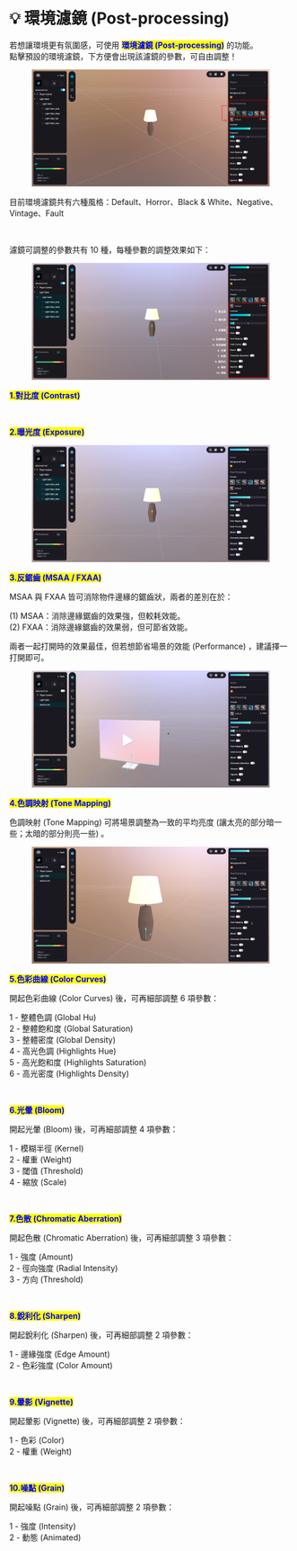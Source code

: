 # 💡 環境濾鏡 (Post-processing)

若想讓環境更有氛圍感，可使用 <mark style="color:blue;">**環境濾鏡 (Post-processing)**</mark> 的功能。\
點擊預設的環境濾鏡，下方便會出現該濾鏡的參數，可自由調整！

<figure><img src="../../../.gitbook/assets/Frame 144.png" alt=""><figcaption></figcaption></figure>



目前環境濾鏡共有六種風格：Default、Horror、Black & White、Negative、Vintage、Fault

<figure><img src="../../../.gitbook/assets/Frame 145.png" alt=""><figcaption></figcaption></figure>



濾鏡可調整的參數共有 10 種，每種參數的調整效果如下：

<figure><img src="../../../.gitbook/assets/Frame 146 (1).png" alt=""><figcaption></figcaption></figure>



<mark style="color:blue;">**1.對比度 (Contrast)**</mark>

<figure><img src="../../../.gitbook/assets/對比度.gif" alt=""><figcaption></figcaption></figure>



<mark style="color:blue;">**2.曝光度 (Exposure)**</mark>

<figure><img src="../../../.gitbook/assets/曝光度.gif" alt=""><figcaption></figcaption></figure>



<mark style="color:blue;">**3.反鋸齒 (MSAA / FXAA)**</mark>

MSAA 與 FXAA 皆可消除物件邊緣的鋸齒狀，兩者的差別在於：

(1) MSAA：消除邊緣鋸齒的效果強，但較耗效能。\
(2) FXAA：消除邊緣鋸齒的效果弱，但可節省效能。

兩者一起打開時的效果最佳，但若想節省場景的效能 (Performance) ，建議擇一打開即可。

<figure><img src="../../../.gitbook/assets/反鋸齒2.gif" alt=""><figcaption></figcaption></figure>



<mark style="color:blue;">**4.色調映射 (Tone Mapping)**</mark>

色調映射 (Tone Mapping) 可將場景調整為一致的平均亮度 (讓太亮的部分暗一些；太暗的部分則亮一些) 。

<figure><img src="../../../.gitbook/assets/色彩映射 (1).gif" alt=""><figcaption></figcaption></figure>



<mark style="color:blue;">**5.色彩曲線 (Color Curves)**</mark>

開起色彩曲線 (Color Curves) 後，可再細部調整 6 項參數：

1 - 整體色調 (Global Hu)\
2 - 整體飽和度 (Global Saturation)\
3 - 整體密度 (Global Density)\
4 - 高光色調 (Highlights Hue)\
5 - 高光飽和度 (Highlights Saturation)\
6 - 高光密度 (Highlights Density)

<figure><img src="../../../.gitbook/assets/色調.gif" alt=""><figcaption></figcaption></figure>



<mark style="color:blue;">**6.光暈 (Bloom)**</mark>

開起光暈 (Bloom) 後，可再細部調整 4 項參數：

1 - 模糊半徑 (Kernel)\
2 - 權重 (Weight)\
3 - 閾值 (Threshold)\
4 - 縮放 (Scale)

<figure><img src="../../../.gitbook/assets/光暈.gif" alt=""><figcaption></figcaption></figure>



<mark style="color:blue;">**7.色散 (Chromatic Aberration)**</mark>

開起色散 (Chromatic Aberration) 後，可再細部調整 3 項參數：

1 - 強度 (Amount)\
2 - 徑向強度 (Radial Intensity)\
3 - 方向 (Threshold)

<figure><img src="../../../.gitbook/assets/色散.gif" alt=""><figcaption></figcaption></figure>



<mark style="color:blue;">**8.銳利化 (Sharpen)**</mark>

開起銳利化 (Sharpen) 後，可再細部調整 2 項參數：

1 - 邊緣強度 (Edge Amount)\
2 - 色彩強度 (Color Amount)

<figure><img src="../../../.gitbook/assets/銳利化.gif" alt=""><figcaption></figcaption></figure>



<mark style="color:blue;">**9.暈影 (Vignette)**</mark>

開起暈影 (Vignette) 後，可再細部調整 2 項參數：

1 - 色彩 (Color)\
2 - 權重 (Weight)

<figure><img src="../../../.gitbook/assets/暈影.gif" alt=""><figcaption></figcaption></figure>



<mark style="color:blue;">**10.噪點 (Grain)**</mark>

開起噪點 (Grain) 後，可再細部調整 2 項參數：

1 - 強度 (Intensity)\
2 - 動態 (Animated)

<figure><img src="../../../.gitbook/assets/噪點.gif" alt=""><figcaption></figcaption></figure>
